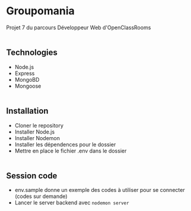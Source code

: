 # Groupomania

Projet 7 du parcours Développeur Web d'OpenClassRooms
</br></br>

## Technologies

- Node.js</br>
- Express</br>
- MongoBD</br>
- Mongoose
  </br></br>

## Installation

- Cloner le repository</br>
- Installer Node.js </br>
- Installer Nodemon </br>
- Installer les dépendences pour le dossier </br>
- Mettre en place le fichier .env dans le dossier
  </br></br>

## Session code

- env.sample donne un exemple des codes à utiliser pour se connecter (codes sur demande)</br>
- Lancer le server backend avec `nodemon server` </br>

